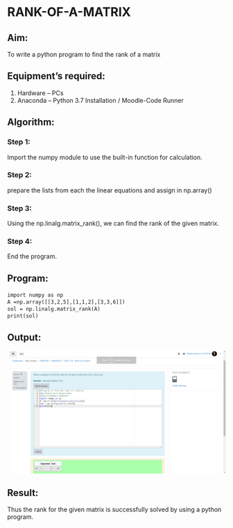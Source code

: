 # RANK-OF-A-MATRIX
## Aim:
To write a python program to find the rank of a matrix
## Equipment’s required:
1. 	Hardware – PCs
2. 	Anaconda – Python 3.7 Installation / Moodle-Code Runner
## Algorithm:
### Step 1:
Import the numpy module to use the built-in function for calculation. 
### Step 2:
prepare the lists from each the linear equations and assign in np.array() 
### Step 3:
Using the np.linalg.matrix_rank(), we can find the rank of the given matrix.
### Step 4:
End the program.

## Program:
~~~
import numpy as np
A =np.array([[3,2,5],[1,1,2],[3,3,6]])
sol = np.linalg.matrix_rank(A)
print(sol)
~~~
## Output:
![github logo](Screenshots.png)
## Result:
Thus the rank for the given matrix is successfully solved by  using a python program.

